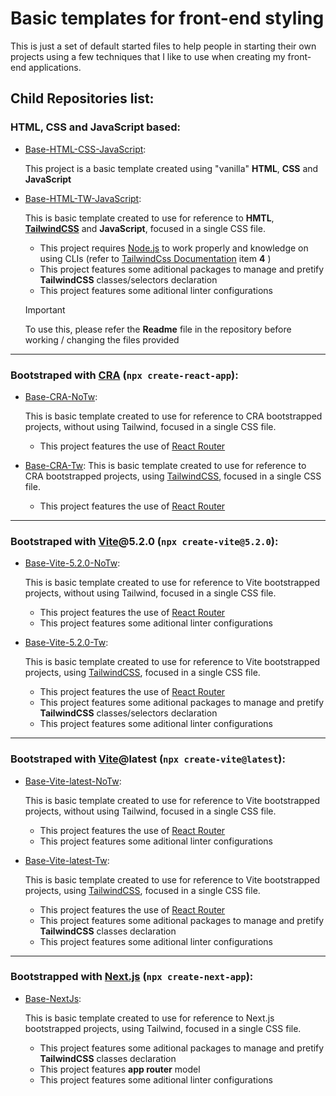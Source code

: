 # Basic templates for front-end styling

This is just a set of default started files to help people in starting their own projects using a few techniques that I like to use when creating my front-end applications.

## Child Repositories list:

### HTML, CSS and JavaScript based:

- [Base-HTML-CSS-JavaScript](https://github.com/vonschappler/Base-HTML-CSS-JavaScript/tree/main):

  This project is a basic template created using "vanilla" **HTML**, **CSS** and **JavaScript**

- [Base-HTML-TW-JavaScript](https://github.com/vonschappler/Base-HTML-TW-JavaScript/tree/main):

  This is basic template created to use for reference to **HMTL**, **[TailwindCSS](https://tailwindcss.com)** and **JavaScript**, focused in a single CSS file.

  - This project requires [Node.js](https://nodejs.org/en) to work properly and knowledge on using CLIs (refer to [TailwindCss Documentation](https://tailwindcss.com/docs/installation) item **4** )
  - This project features some aditional packages to manage and pretify **TailwindCSS** classes/selectors declaration
  - This project features some aditional linter configurations

  > [!important]
  > To use this, please refer the **Readme** file in the repository before working / changing the files provided

---

### Bootstraped with [CRA](https://react.dev) (`npx create-react-app`):

- [Base-CRA-NoTw](https://github.com/vonschappler/Base-CRA-NoTw/tree/main):

  This is basic template created to use for reference to CRA bootstrapped projects, without using Tailwind, focused in a single CSS file.

  - This project features the use of [React Router](https://reactrouter.com)

- [Base-CRA-Tw](https://github.com/vonschappler/Base-CRA-Tw/tree/main):
  This is basic template created to use for reference to CRA bootstrapped projects, using [TailwindCSS](https://tailwindcss.com), focused in a single CSS file.

  - This project features the use of [React Router](https://reactrouter.com)

---

### Bootstraped with [Vite](https://vitejs.dev)@5.2.0 (`npx create-vite@5.2.0`):

- [Base-Vite-5.2.0-NoTw](https://github.com/vonschappler/Base-Vite-5.2.0-NoTw/tree/main):

  This is basic template created to use for reference to Vite bootstrapped projects, without using Tailwind, focused in a single CSS file.

  - This project features the use of [React Router](https://reactrouter.com)
  - This project features some aditional linter configurations

- [Base-Vite-5.2.0-Tw](https://github.com/vonschappler/Base-Vite-5.2.0-Tw/tree/main):

  This is basic template created to use for reference to Vite bootstrapped projects, using [TailwindCSS](https://tailwindcss.com), focused in a single CSS file.

  - This project features the use of [React Router](https://reactrouter.com)
  - This project features some aditional packages to manage and pretify **TailwindCSS** classes/selectors declaration
  - This project features some aditional linter configurations

---

### Bootstraped with [Vite](https://vitejs.dev)@latest (`npx create-vite@latest`):

- [Base-Vite-latest-NoTw](https://github.com/vonschappler/Base-Vite-latest-NoTw/tree/main):

  This is basic template created to use for reference to Vite bootstrapped projects, without using Tailwind, focused in a single CSS file.

  - This project features the use of [React Router](https://reactrouter.com)
  - This project features some aditional linter configurations

- [Base-Vite-latest-Tw](https://github.com/vonschappler/Base-Vite-latest-Tw/tree/main):

  This is basic template created to use for reference to Vite bootstrapped projects, using [TailwindCSS](https://tailwindcss.com), focused in a single CSS file.

  - This project features the use of [React Router](https://reactrouter.com)
  - This project features some aditional packages to manage and pretify **TailwindCSS** classes declaration
  - This project features some aditional linter configurations

---

### Bootstrapped with [Next.js](https://nextjs.org) (`npx create-next-app`):

- [Base-NextJs](https://github.com/vonschappler/Base-NextJs/tree/main):

  This is basic template created to use for reference to Next.js bootstrapped projects, using Tailwind, focused in a single CSS file.

  - This project features some aditional packages to manage and pretify **TailwindCSS** classes declaration
  - This project features **app router** model
  - This project features some aditional linter configurations

